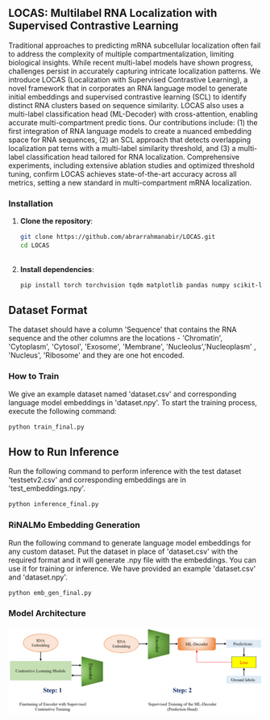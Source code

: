 ## LOCAS: Multilabel RNA Localization with Supervised Contrastive Learning
Traditional approaches to predicting mRNA subcellular localization often fail to address the complexity of multiple compartmentalization, limiting biological insights. While recent multi-label models have shown progress, challenges persist in accurately capturing intricate localization patterns. We introduce LOCAS (Localization with Supervised Contrastive Learning), a novel framework that in corporates an RNA language model to generate initial embeddings and supervised contrastive learning (SCL) to identify distinct RNA clusters based on sequence similarity. LOCAS also uses a multi-label classification head (ML-Decoder) with cross-attention, enabling accurate multi-compartment predic tions. Our contributions include: (1) the first integration of RNA language models to create a nuanced embedding space for RNA sequences, (2) an SCL approach that detects overlapping localization pat terns with a multi-label similarity threshold, and (3) a multi-label classification head tailored for RNA localization. Comprehensive experiments, including extensive ablation studies and optimized threshold tuning, confirm LOCAS achieves state-of-the-art accuracy across all metrics, setting a new standard in multi-compartment mRNA localization.
### Installation

1. **Clone the repository**:
   ```bash
   git clone https://github.com/abrarrahmanabir/LOCAS.git
   cd LOCAS
   


2. **Install dependencies**:

   ```bash
   pip install torch torchvision tqdm matplotlib pandas numpy scikit-learn
   ```

## Dataset Format
The dataset should have a column 'Sequence' that contains the RNA sequence and the other columns are the locations - 'Chromatin', 'Cytoplasm', 'Cytosol', 'Exosome', 'Membrane', 'Nucleolus','Nucleoplasm' , 'Nucleus', 'Ribosome' and they are one hot encoded.

### How to Train
We give an example dataset named 'dataset.csv' and corresponding language model embeddings in 'dataset.npy'.
To start the training process, execute the following command:

   ```bash
   python train_final.py
```

## How to Run Inference
Run the following command to perform inference with the test dataset 'testsetv2.csv' and corresponding embeddings are in 'test_embeddings.npy'. 

   ```bash
   python inference_final.py
```

### RiNALMo Embedding Generation
Run the following command to generate language model embeddings for any custom dataset. Put the dataset in place of 'dataset.csv' with the required format and it will generate .npy file with the embeddings. You can use it for training or inference. We have provided an example 'dataset.csv' and 'dataset.npy'.

   ```python
   python emb_gen_final.py
```

### Model Architecture
![Model Architecture](overall_training.png)






